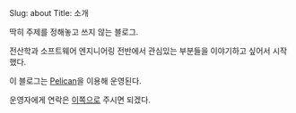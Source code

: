 Slug: about
Title: 소개

딱히 주제를 정해놓고 쓰지 않는 블로그.

전산학과 소프트웨어 엔지니어링 전반에서 관심있는 부분들을 이야기하고 싶어서 시작했다.

이 블로그는 [Pelican](http://docs.notmyidea.org/alexis/pelican/)을 이용해 운영된다.

운영자에게 연락은 [이쪽으로](mailto:theyearlyprophet@gmail.com) 주시면 되겠다.
